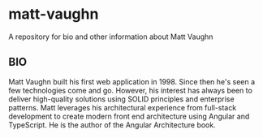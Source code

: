 # matt-vaughn

A repository for bio and other information about Matt Vaughn

## BIO

Matt Vaughn built his first web application in 1998. Since then he's seen a few technologies come and go. However, his interest has always been to deliver high-quality solutions using SOLID principles and enterprise patterns. Matt leverages his architectural experience from full-stack development to create modern front end architecture using Angular and TypeScript. He is the author of the Angular Architecture book.
